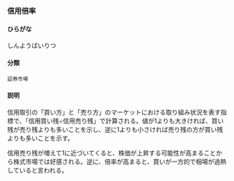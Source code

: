 <div style="display:none;">

## [あ行](securities-terms?id=あ行)
## [か行](securities-terms?id=か行)
## [さ行](securities-terms?id=さ行)

</div>

### 信用倍率

#### ひらがな

しんようばいりつ

#### 分類

`証券市場`

#### 説明

信用取引の「買い方」と「売り方」のマーケットにおける取り組み状況を表す指標で、「信用買い残÷信用売り残」で計算される。値が1よりも大きければ、買い残が売り残よりも多いことを示し、逆に1よりも小さければ売り残の方が買い残よりも多いことを示す。
 
信用売り残が増えて1に近づいてくると、株価が上昇する可能性が高まることから株式市場では好感される。逆に、倍率が高まると、買いが一方的で相場が過熱していると言われる。

<div style="display:none;">

## [た行](securities-terms?id=た行)
## [な行](securities-terms?id=な行)
## [は行](securities-terms?id=は行)
## [ま行](securities-terms?id=ま行)
## [や行](securities-terms?id=や行)
## [ら行](securities-terms?id=ら行)
## [わ行](securities-terms?id=わ行)
## [英数字・記号](securities-terms?id=英数字・記号)

</div>

